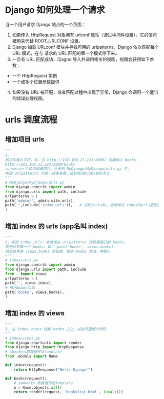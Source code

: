 # Django 如何处理一个请求
当一个用户请求 Django 站点的一个页面：
1. 如果传入 HttpRequest 对象拥有 urlconf 属性（通过中间件设置），它的值将被用来代替
ROOT_URLCONF 设置。
2. Django 加载 URLconf 模块并寻找可用的 urlpatterns，Django 依次匹配每个 URL 模式，在与
请求的 URL 匹配的第一个模式停下来。
3. 一旦有 URL 匹配成功，Djagno 导入并调用相关的视图，视图会获得如下参数：
- 一个 HttpRequest 实例
- 一个或多个位置参数提供
4. 如果没有 URL 被匹配，或者匹配过程中出现了异常，Django 会调用一个适当的错误处理视图。

# urls 调度流程
## 增加项目 urls
```python
"""
1，
网页中输入字符，如：在 http://192.168.21.223:8000/ 后面输入 books
http://192.168.21.223:8000/books
runserver手动页面请求后，会去到 MyDjango/MyDjango/urls.py 中，
找到 urlpatterns 列表，逐条查看，直到找到books目标为止
"""
# MyDjango/MyDjango/urls.py
from django.contrib import admin
from django.urls import path, include
urlpatterns = [
path('admin/', admin.site.urls),
path('',include('index.urls')),   # 找到include，会继续往 index的urls里面去找
]
```
## 增加 index 的 urls (app名叫 index)
```python
""" 
2，来到 index.urls，会继续在 urlpatterns 列表里面匹配 books，
直到找到第一个 books，如： path('books', views.books)
然后会再往 views.books 里面找，找到 books 方法，并执行
"""
# index/urls.py
from django.contrib import admin
from django.urls import path, include
from . import views
urlpatterns = [
path('', views.index),
# 展示books页面
path('books', views.books),
]
```

## 增加 index 的 views
```python
"""
3, 在 index.views 找到 books 方法，并执行里面的代码
"""
# index/views.py
from django.shortcuts import render
from django.http import HttpResponse
# 从models取数据传给template
from .models import Name

def index(request):
    return HttpResponse("Hello Django!")

def books(request):
    # 从models 取数据传给template
    n = Name.objects.all()
    return render(request, 'bookslist.html', locals())

```


